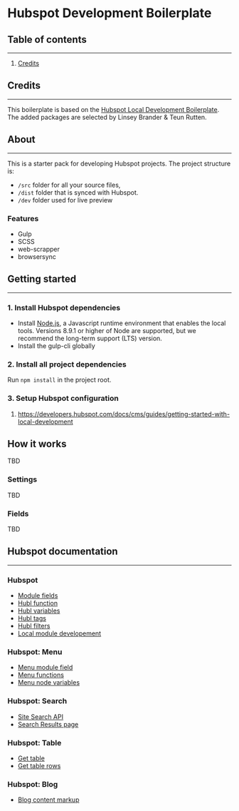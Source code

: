 # Hubspot Development Boilerplate

## Table of contents

---

1. [Credits](#markdown-header-credits)

## Credits

---

This boilerplate is based on the [Hubspot Local Development Boilerplate](https://designers.hubspot.com/docs/tools/local-development). The added packages are selected by Linsey Brander & Teun Rutten.

## About

---

This is a starter pack for developing Hubspot projects. The project structure is:

- `/src` folder for all your source files,
- `/dist` folder that is synced with Hubspot.
- `/dev` folder used for live preview

### Features

- Gulp
- SCSS
- web-scrapper
- browsersync

## Getting started

---

### 1. Install Hubspot dependencies

- Install [Node.js](https://nodejs.org/en/), a Javascript runtime environment that enables the local tools. Versions 8.9.1 or higher of Node are supported, but we recommend the long-term support (LTS) version.
- Install the gulp-cli globally

### 2. Install all project dependencies

Run `npm install` in the project root.

### 3. Setup Hubspot configuration

1. https://developers.hubspot.com/docs/cms/guides/getting-started-with-local-development


## How it works

TBD

### Settings

TBD

### Fields

TBD


## Hubspot documentation

---

### Hubspot

- [Module fields](https://github.com/bradhave94/HubSpot/wiki/Custom-Modules-JSON)
- [Hubl function](https://designers.hubspot.com/en/docs/hubl/hubl-supported-functions)
- [Hubl variables](https://designers.hubspot.com/docs/hubl/hubl-supported-variables)
- [Hubl tags](https://designers.hubspot.com/docs/hubl/hubl-supported-tags)
- [Hubl filters](https://designers.hubspot.com/docs/hubl/hubl-supported-filters)
- [Local module developement](https://designers.hubspot.com/docs/tools/local-module-development)

### Hubspot: Menu

- [Menu module field](https://github.com/bradhave94/HubSpot/wiki/Custom-Modules-JSON#menu)
- [Menu functions](https://designers.hubspot.com/en/docs/hubl/hubl-supported-functions#menu)
- [Menu node variables](https://designers.hubspot.com/docs/hubl/hubl-supported-variables#menu-node-variables)

### Hubspot: Search

- [Site Search API](https://developers.hubspot.com/docs/methods/content/search-for-content)
- [Search Results page](https://knowledge.hubspot.com/articles/kcs_article/cos-general/how-do-i-set-up-a-results-page-for-my-search-field-in-hubspot)

### Hubspot: Table

- [Get table](https://developers.hubspot.com/docs/methods/hubdb/v2/get_table)
- [Get table rows](https://developers.hubspot.com/docs/methods/hubdb/v2/get_table_rows)

### Hubspot: Blog

- [Blog content markup](https://designers.hubspot.com/docs/hubl/blog-content-markup)
